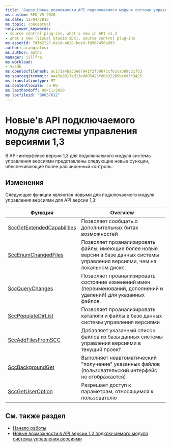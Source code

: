 ```yaml
---
title: '&apos;Новые возможности API подключаемого модуля системы управления версиями 1,3'
ms.custom: SEO-VS-2020
ms.date: 11/04/2016
ms.topic: conceptual
helpviewer_keywords:
- source control plug-ins, what's new in API v1.3
- what's new [Visual Studio SDK], source control plug-ins
ms.assetid: 7dfb2227-6e1d-4028-bce9-f8967456a993
author: acangialosi
ms.author: anthc
manager: jillfra
ms.workload:
- vssdk
ms.openlocfilehash: ac171a4ba33ed7941f2f5887ccf61ca589c31fd3
ms.sourcegitcommit: 4ae5e9817ad13edd05425febb322b5be6d3c3425
ms.translationtype: MT
ms.contentlocale: ru-RU
ms.lasthandoff: 09/11/2020
ms.locfileid: "90037612"
---
```

# <a name="what39s-new-in-the-source-control-plug-in-api-version-13"></a>Новые&#39;в API подключаемого модуля системы управления версиями 1,3
В API-интерфейсе версии 1,3 для подключаемого модуля системы управления версиями представлены следующие новые функции, обеспечивающие более расширенный контроль.

## <a name="changes"></a>Изменения
 Следующие функции являются новыми для подключаемого модуля управления версиями для API версии 1,3:

|Функция|Overview|
|--------------|--------------|
|[SccGetExtendedCapabilities](../../extensibility/sccgetextendedcapabilities-function.md)|Позволяет сообщать о дополнительных битах возможностей|
|[SccEnumChangedFiles](../../extensibility/sccenumchangedfiles-function.md)|Позволяет проанализировать файлы, имеющие более новые версии в базе данных системы управления версиями, чем на локальном диске.|
|[SccQueryChanges](../../extensibility/sccquerychanges-function.md)|Позволяет проанализировать состояние изменений имен (переименований, дополнений и удалений) для указанных файлов.|
|[SccPopulateDirList](../../extensibility/sccpopulatedirlist-function.md)|Позволяет проанализировать каталоги и файлы в базе данных системы управления версиями|
|[SccAddFilesFromSCC](../../extensibility/sccaddfilesfromscc-function.md)|Добавляет указанный список файлов из базы данных системы управления версиями в текущий проект|
|[SccBackgroundGet](../../extensibility/sccbackgroundget-function.md)|Выполняет неавтоматический "получение" указанных файлов (пользовательский интерфейс не отображается)|
|[SccGetUserOption](../../extensibility/sccgetuseroption-function.md)|Разрешает доступ к параметрам, относящимся к пользователю|

## <a name="see-also"></a>См. также раздел
- [Начало работы](../../extensibility/internals/getting-started-with-source-control-plug-ins.md)
- [Новые возможности в API версии 1.2 подключаемого модуля системы управления версиями](../../extensibility/internals/what-s-new-in-the-source-control-plug-in-api-version-1-2.md)
